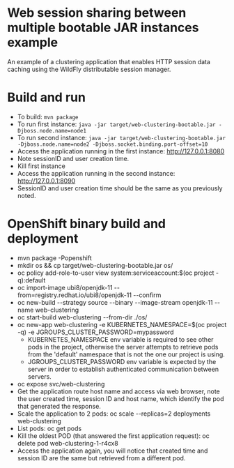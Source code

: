 # Web session sharing between multiple bootable JAR instances example

An example of a clustering application that enables HTTP session data caching using the WildFly distributable session manager.

Build and run
============= 

* To build: `mvn package`
* To run first instance: `java -jar target/web-clustering-bootable.jar -Djboss.node.name=node1`
* To run second instance: `java -jar target/web-clustering-bootable.jar -Djboss.node.name=node2 -Djboss.socket.binding.port-offset=10`
* Access the application running in the first instance: http://127.0.0.1:8080
* Note sessionID and user creation time.
* Kill first instance
* Access the application running in the second instance: http://127.0.0.1:8090
* SessionID and user creation time should be the same as you previously noted.

OpenShift binary build and deployment
=====================================

* mvn package -Popenshift
* mkdir os && cp target/web-clustering-bootable.jar os/
* oc policy add-role-to-user view system:serviceaccount:$(oc project -q):default
* oc import-image ubi8/openjdk-11 --from=registry.redhat.io/ubi8/openjdk-11 --confirm
* oc new-build --strategy source --binary --image-stream openjdk-11 --name web-clustering
* oc start-build web-clustering --from-dir ./os/
* oc new-app web-clustering -e KUBERNETES_NAMESPACE=$(oc project -q) -e JGROUPS_CLUSTER_PASSWORD=mypassword
    * KUBERNETES_NAMESPACE env variable is required to see other pods in the project, otherwise the server attempts to retrieve pods from the 'default' namespace that is not the one our project is using.
    * JGROUPS_CLUSTER_PASSWORD env variable is expected by the server in order to establish authenticated communication between servers.
* oc expose svc/web-clustering
* Get the application route host name and access via web browser, note the user created time, session ID and host name, which identify the pod that generated the response.
* Scale the application to 2 pods: oc scale --replicas=2 deployments web-clustering
* List pods: oc get pods
* Kill the oldest POD (that answered the first application request): oc delete pod web-clustering-1-r4cx8
* Access the application again, you will notice that created time and session ID are the same but retrieved from a different pod.